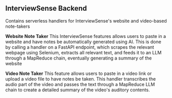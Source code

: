 ## InterviewSense Backend

Contains serverless handlers for InterviewSense's website and video-based note-takers

**Website Note Taker**
This InterviewSense features allows users to paste in a website and have notes be automatically generated using AI. This is done by calling a handler on a FastAPI endpoint, which scrapes the relevant webpage using Selenium, extracts all relevant text, and feeds it to an LLM through a MapReduce chain, eventually generating a summary of the website

**Video Note Taker**
This feature allows users to paste in a video link or upload a video file to have notes be taken. This handler transcribes the audio part of the video and passes the text through a MapReduce LLM chain to create a detailed summary of the video's auditory contents.
